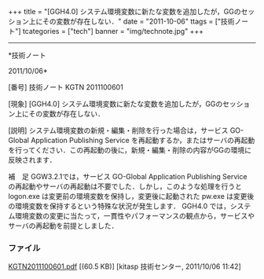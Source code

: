 ﻿+++
title = "[GGH4.0] システム環境変数に新たな変数を追加したが，GGのセッション上にその変数が存在しない．"
date = "2011-10-06"
ttags = ["技術ノート"]
tcategories = ["tech"]
banner = "img/technote.jpg"
+++

-----------------------------------------------------------------------------------------------------------------------------

*技術ノート

2011/10/06*


[番号]
技術ノート KGTN 2011100601

[現象]
[GGH4.0]
システム環境変数に新たな変数を追加したが，GGのセッション上にその変数が存在しない．

[説明]
システム環境変数の新規・編集・削除を行った場合は，サービス GO-Global
Application Publishing Service
を再起動するか，またはサーバの再起動を行ってください．この再起動の後に，新規・編集・削除の内容がGGの環境に反映されます．

補　足
GGW3.2.1では，サービス GO-Global Application Publishing Service
の再起動やサーバの再起動は不要でした．しかし，このような処理を行うと
logon.exe は変更前の環境変数を保持し，変更後に起動された pw.exe
は変更後の環境変数を保持するという特殊な状況が発生します． GGH4.0
では，システム環境変数の変更に当たって，一貫性やパフォーマンスの観点から，サービスやサーバの再起動を前提としました．


### ファイル

 
 


[KGTN2011100601.pdf](http://techreport.kitasp.net/attachments/download/651/KGTN2011100601.pdf)
 [(60.5 KB)] [kitasp 技術センター, 2011/10/06
11:42]


 


 

